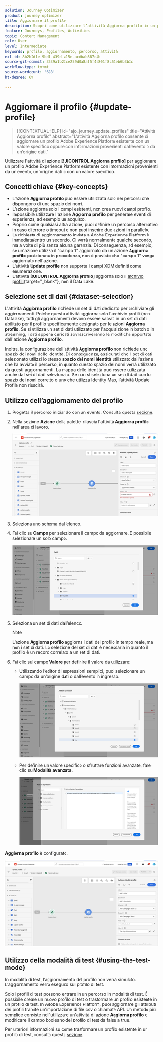 ```yaml
---
solution: Journey Optimizer
product: journey optimizer
title: Aggiornare il profilo
description: Scopri come utilizzare l’attività Aggiorna profilo in un percorso
feature: Journeys, Profiles, Activities
topic: Content Management
role: User
level: Intermediate
keywords: profilo, aggiornamento, percorso, attività
exl-id: 8b2b2d1e-9bd1-439d-a15e-acdbab387c4b
source-git-commit: 3639a1b23ce259d0a8af5f4e801f8c54eb6b3b3c
workflow-type: tm+mt
source-wordcount: '628'
ht-degree: 6%

---
```


# Aggiornare il profilo {#update-profile}

>[!CONTEXTUALHELP]
>id="ajo_journey_update_profiles"
>title="Attività Aggiorna profilo"
>abstract="L’attività Aggiorna profilo consente di aggiornare un profilo Adobe Experience Platform esistente con un valore specifico oppure con informazioni provenienti dall’evento o da un’origine dati."

Utilizzare l&#39;attività di azione **[!UICONTROL Aggiorna profilo]** per aggiornare un profilo Adobe Experience Platform esistente con informazioni provenienti da un evento, un&#39;origine dati o con un valore specifico.

## Concetti chiave {#key-concepts}

* L&#39;azione **Aggiorna profilo** può essere utilizzata solo nei percorsi che dispongono di uno spazio dei nomi.
* L’azione aggiorna solo i campi esistenti, non crea nuovi campi profilo.
* Impossibile utilizzare l&#39;azione **Aggiorna profilo** per generare eventi di esperienza, ad esempio un acquisto.
* Proprio come qualsiasi altra azione, puoi definire un percorso alternativo in caso di errore o timeout e non puoi inserire due azioni in parallelo.
* La richiesta di aggiornamento inviata a Adobe Experience Platform è immediata/entro un secondo. Ci vorrà normalmente qualche secondo, ma a volte di più senza alcuna garanzia. Di conseguenza, ad esempio, se un&#39;azione utilizza il &quot;campo 1&quot; aggiornato da un&#39;azione **Aggiorna profilo** posizionata in precedenza, non è previsto che &quot;campo 1&quot; venga aggiornato nell&#39;azione.
* L&#39;attività **Update profile** non supporta i campi XDM definiti come enumerazione.
* L&#39;attività **[!UICONTROL Aggiorna profilo]** aggiorna solo il [archivio profili](https://experienceleague.adobe.com/docs/experience-platform/profile/home.html#profile-data-store){target="_blank"}, non il Data Lake.

## Selezione set di dati {#dataset-selection}

L&#39;attività **Aggiorna profilo** richiede un set di dati dedicato per archiviare gli aggiornamenti. Poiché questa attività aggiorna solo l&#39;archivio profili (non Datalake), tutti gli aggiornamenti devono essere salvati in un set di dati abilitato per il profilo specificamente designato per le azioni **Aggiorna profilo**. Se si utilizza un set di dati utilizzato per l&#39;acquisizione in batch o in streaming, i dati appena caricati sovrascriveranno le modifiche apportate dall&#39;azione **Aggiorna profilo**.

Inoltre, la configurazione dell&#39;attività **Aggiorna profilo** non richiede uno spazio dei nomi delle identità. Di conseguenza, assicurati che il set di dati selezionato utilizzi lo stesso **spazio dei nomi identità** utilizzato dall&#39;azione che ha avviato il percorso, in quanto questo spazio dei nomi verrà utilizzato da questi aggiornamenti. La mappa delle identità può essere utilizzata anche dal set di dati selezionato. Se non si seleziona un set di dati con lo spazio dei nomi corretto o uno che utilizza Identity Map, l’attività Update Profile non riuscirà.

## Utilizzo dell’aggiornamento del profilo

1. Progetta il percorso iniziando con un evento. Consulta questa [sezione](../building-journeys/journey.md).

1. Nella sezione **Azione** della palette, rilascia l&#39;attività **Aggiorna profilo** nell&#39;area di lavoro.

   ![](assets/profileupdate0.png)

1. Seleziona uno schema dall’elenco.

1. Fai clic su **Campo** per selezionare il campo da aggiornare. È possibile selezionare un solo campo.

   ![](assets/profileupdate2.png)

1. Seleziona un set di dati dall’elenco.

   >[!NOTE]
   >
   >L&#39;azione **Aggiorna profilo** aggiorna i dati del profilo in tempo reale, ma non i set di dati. La selezione del set di dati è necessaria in quanto il profilo è un record correlato a un set di dati.

1. Fai clic sul campo **Valore** per definire il valore da utilizzare:

   * Utilizzando l’editor di espressioni semplici, puoi selezionare un campo da un’origine dati o dall’evento in ingresso.

     ![](assets/profileupdate4.png)

   * Per definire un valore specifico o sfruttare funzioni avanzate, fare clic su **Modalità avanzata**.

     ![](assets/profileupdate3.png)

**Aggiorna profilo** è configurato.

![](assets/profileupdate1.png)


## Utilizzo della modalità di test {#using-the-test-mode}

In modalità di test, l’aggiornamento del profilo non verrà simulato. L’aggiornamento verrà eseguito sul profilo di test.

Solo i profili di test possono entrare in un percorso in modalità di test. È possibile creare un nuovo profilo di test o trasformare un profilo esistente in un profilo di test. In Adobe Experience Platform, puoi aggiornare gli attributi dei profili tramite un’importazione di file csv o chiamate API. Un metodo più semplice consiste nell&#39;utilizzare un&#39;attività di azione **Aggiorna profilo** e modificare il campo booleano del profilo di test da false a true.

Per ulteriori informazioni su come trasformare un profilo esistente in un profilo di test, consulta questa [sezione](../audience/creating-test-profiles.md#create-test-profiles-csv).
